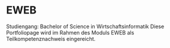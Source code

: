 # EWEB
Studiengang: Bachelor of Science in Wirtschaftsinformatik
Diese Portfoliopage wird im Rahmen des Moduls EWEB als Teilkompetenznachweis eingereicht.